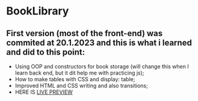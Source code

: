 # BookLibrary

## First version (most of the front-end) was commited at 20.1.2023 and this is what i learned and did to this point:
- Using OOP and constructors for book storage (will change this when I learn back end, but it dit help me with practicing js);
- How to make tables with CSS and display: table;
- Improved HTML and CSS writing and also transitions;
- HERE IS [LIVE PREVIEW]()
